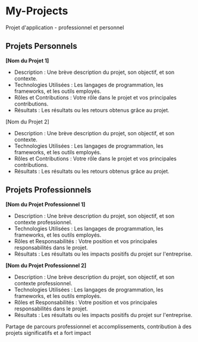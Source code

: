 # My-Projects
Projet d'application - professionnel et personnel

## Projets Personnels

**[Nom du Projet 1]**
- Description : Une brève description du projet, son objectif, et son contexte.
- Technologies Utilisées : Les langages de programmation, les frameworks, et les outils employés.
- Rôles et Contributions : Votre rôle dans le projet et vos principales contributions.
- Résultats : Les résultats ou les retours obtenus grâce au projet.

[Nom du Projet 2]
- Description : Une brève description du projet, son objectif, et son contexte.
- Technologies Utilisées : Les langages de programmation, les frameworks, et les outils employés.
- Rôles et Contributions : Votre rôle dans le projet et vos principales contributions.
- Résultats : Les résultats ou les retours obtenus grâce au projet.

## Projets Professionnels

**[Nom du Projet Professionnel 1]**
- Description : Une brève description du projet, son objectif, et son contexte professionnel.
- Technologies Utilisées : Les langages de programmation, les frameworks, et les outils employés.
- Rôles et Responsabilités : Votre position et vos principales responsabilités dans le projet.
- Résultats : Les résultats ou les impacts positifs du projet sur l'entreprise.

**[Nom du Projet Professionnel 2]**
- Description : Une brève description du projet, son objectif, et son contexte professionnel.
- Technologies Utilisées : Les langages de programmation, les frameworks, et les outils employés.
- Rôles et Responsabilités : Votre position et vos principales responsabilités dans le projet.
- Résultats : Les résultats ou les impacts positifs du projet sur l'entreprise.

Partage de parcours professionnel et accomplissements, contribution à des projets significatifs et a fort impact
